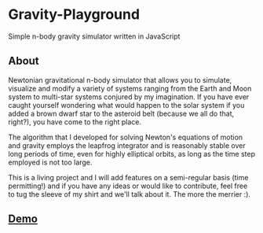 # Gravity-Playground
Simple n-body gravity simulator written in JavaScript

<h2>About</h2>

Newtonian gravitational n-body simulator that allows you to simulate, visualize and modify a variety of systems ranging from the Earth and Moon system to multi-star systems conjured by my imagination. If you have ever caught yourself wondering what would happen to the solar system if you added a brown dwarf star to the asteroid belt (because we all do that, right?), you have come to the right place. 

The algorithm that I developed for solving Newton's equations of motion and gravity employs the leapfrog integrator and is reasonably stable over long periods of time, even for highly elliptical orbits, as long as the time step employed is not too large. 

This is a living project and I will add features on a semi-regular basis (time permitting!) and if you have any ideas or would like to contribute, feel free to tug the sleeve of my shirt and we'll talk about it. The more the merrier :).

<h2><a href="http://mrhuffman.net/projects/gp">Demo</a></h2>


